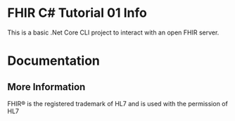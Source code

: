 # FHIR C# Tutorial 01 Info

This is a basic .Net Core CLI project to interact with an open FHIR server.


# Documentation


## More Information

FHIR&reg; is the registered trademark of HL7 and is used with the permission of HL7